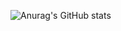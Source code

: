 ![Anurag's GitHub stats](https://github-readme-stats.vercel.app/api?username=siva-geddada&show_icons=true)